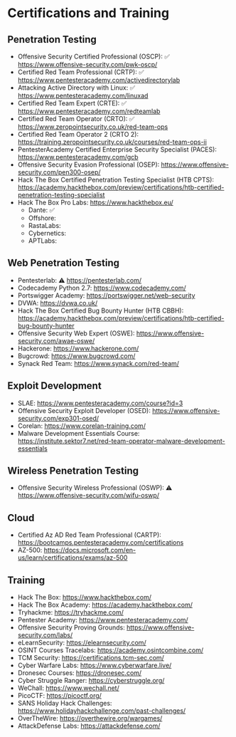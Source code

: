 # Certifications and Training

Penetration Testing
--------------------
- Offensive Security Certified Professional (OSCP): :white_check_mark: https://www.offensive-security.com/pwk-oscp/
- Certified Red Team Professional (CRTP): :white_check_mark: https://www.pentesteracademy.com/activedirectorylab
- Attacking Active Directory with Linux: :white_check_mark: https://www.pentesteracademy.com/linuxad
- Certified Red Team Expert (CRTE): :white_check_mark: https://www.pentesteracademy.com/redteamlab
- Certified Red Team Operator (CRTO): :white_check_mark: https://www.zeropointsecurity.co.uk/red-team-ops
- Certified Red Team Operator 2 (CRTO 2): https://training.zeropointsecurity.co.uk/courses/red-team-ops-ii
- PentesterAcademy Certified Enterprise Security Specialist (PACES): https://www.pentesteracademy.com/gcb
- Offensive Security Evasion Professional (OSEP): https://www.offensive-security.com/pen300-osep/
- Hack The Box Certified Penetration Testing Specialist (HTB CPTS): https://academy.hackthebox.com/preview/certifications/htb-certified-penetration-testing-specialist
- Hack The Box Pro Labs: https://www.hackthebox.eu/
    - Dante: :white_check_mark:
    - Offshore:
    - RastaLabs:
    - Cybernetics:
    - APTLabs:

Web Penetration Testing
------------------------
- Pentesterlab: :warning: https://pentesterlab.com/
- Codecademy Python 2.7: https://www.codecademy.com/
- Portswigger Academy: https://portswigger.net/web-security
- DVWA: https://dvwa.co.uk/
- Hack The Box Certified Bug Bounty Hunter (HTB CBBH): https://academy.hackthebox.com/preview/certifications/htb-certified-bug-bounty-hunter
- Offensive Security Web Expert (OSWE): https://www.offensive-security.com/awae-oswe/
- Hackerone: https://www.hackerone.com/
- Bugcrowd: https://www.bugcrowd.com/
- Synack Red Team: https://www.synack.com/red-team/

Exploit Development
--------------------
- SLAE: https://www.pentesteracademy.com/course?id=3
- Offensive Security Exploit Developer (OSED): https://www.offensive-security.com/exp301-osed/
- Corelan: https://www.corelan-training.com/
- Malware Development Essentials Course: https://institute.sektor7.net/red-team-operator-malware-development-essentials

Wireless Penetration Testing
-----------------------------
- Offensive Security Wireless Professional (OSWP): :warning: https://www.offensive-security.com/wifu-oswp/

Cloud
--------------------
- Certified Az AD Red Team Professional (CARTP): https://bootcamps.pentesteracademy.com/certifications
- AZ-500: https://docs.microsoft.com/en-us/learn/certifications/exams/az-500

Training
----------
- Hack The Box: https://www.hackthebox.com/
- Hack The Box Academy: https://academy.hackthebox.com/
- Tryhackme: https://tryhackme.com/ 
- Pentester Academy: https://www.pentesteracademy.com/
- Offensive Security Proving Grounds: https://www.offensive-security.com/labs/
- eLearnSecurity: https://elearnsecurity.com/
- OSINT Courses Tracelabs: https://academy.osintcombine.com/
- TCM Security: https://certifications.tcm-sec.com/
- Cyber Warfare Labs: https://www.cyberwarfare.live/
- Dronesec Courses: https://dronesec.com/
- Cyber Struggle Ranger: https://cyberstruggle.org/
- WeChall: https://www.wechall.net/
- PicoCTF: https://picoctf.org/
- SANS Holiday Hack Challenges: https://www.holidayhackchallenge.com/past-challenges/
- OverTheWire: https://overthewire.org/wargames/
- AttackDefense Labs: https://attackdefense.com/
